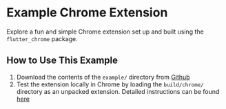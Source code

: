 # Example Chrome Extension

Explore a fun and simple Chrome extension set up and built using the `flutter_chrome` package.

## How to Use This Example

1. Download the contents of the `example/` directory from [Github](https://github.com/monkey-make-banana/flutter_chrome/tree/main/example)
2. Test the extension locally in Chrome by loading the `build/chrome/` directory as an unpacked extension. Detailed instructions can be found [here](https://developer.chrome.com/docs/extensions/mv3/getstarted/development-basics/#load-unpacked)

